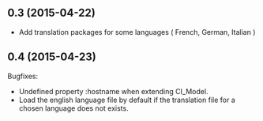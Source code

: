 ## 0.3 (2015-04-22)

- Add translation packages for some languages ( French, German, Italian )

## 0.4 (2015-04-23)

Bugfixes:

  - Undefined property :hostname when extending CI_Model.
  - Load the english language file by default if the translation file for a chosen language does not exists.
